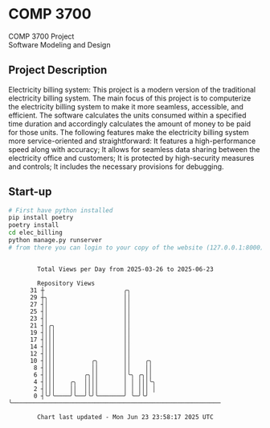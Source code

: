 # COMP 3700
COMP 3700 Project  
Software Modeling and Design
## Project Description
Electricity billing system: This project is a modern version of the traditional electricity billing system. The main focus of this project is to computerize the electricity billing system to make it more seamless, accessible, and efficient. The software calculates the units consumed within a specified time duration and accordingly calculates the amount of money to be paid for those units. The following features make the electricity billing system more service-oriented and straightforward: It features a high-performance speed along with accuracy; It allows for seamless data sharing between the electricity office and customers; It is protected by high-security measures and controls; It includes the necessary provisions for debugging.

## Start-up
```bash
# First have python installed
pip install poetry
poetry install
cd elec_billing
python manage.py runserver
# from there you can login to your copy of the website (127.0.0.1:8000), default creds are admin/admin
```

```

        Total Views per Day from 2025-03-26 to 2025-06-23

        Repository Views
      31 ┼                      ╭╮
      29 ┼╮                     ││
      27 ┤│                     ││
      25 ┤│                     ││
      23 ┤│                     ││
      21 ┤│╭╮                   ││
      19 ┤│││                   ││
      17 ┤│││                   ││
      14 ┤│││                   ││
      12 ┤│││                   ││
      10 ┤│││          ╭╮       ││    ╭╮
       8 ┤│││          ││       ││    ││
       6 ┤│││        ╭╮││       │╰╮ ╭╮││
       4 ┤│││    ╭╮  ││││       │ │ │││╰╮
       2 ┤│││    ││  ││││       │ │ │││ │
       0 ┤╰╯╰────╯╰──╯╰╯╰───────╯ ╰─╯╰╯ ╰──────────────────────────────────────────────────────────

        Chart last updated - Mon Jun 23 23:58:17 2025 UTC
        
```
